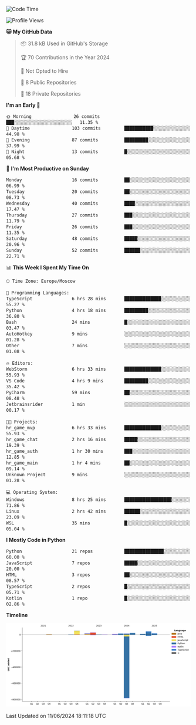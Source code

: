 <!--START_SECTION:waka-->
![Code Time](http://img.shields.io/badge/Code%20Time-364%20hrs%2027%20mins-blue)

![Profile Views](http://img.shields.io/badge/Profile%20Views-2-blue)

**🐱 My GitHub Data** 

> 📦 31.8 kB Used in GitHub's Storage 
 > 
> 🏆 70 Contributions in the Year 2024
 > 
> 🚫 Not Opted to Hire
 > 
> 📜 8 Public Repositories 
 > 
> 🔑 18 Private Repositories 
 > 
**I'm an Early 🐤** 

```text
🌞 Morning                26 commits          ███░░░░░░░░░░░░░░░░░░░░░░   11.35 % 
🌆 Daytime                103 commits         ███████████░░░░░░░░░░░░░░   44.98 % 
🌃 Evening                87 commits          █████████░░░░░░░░░░░░░░░░   37.99 % 
🌙 Night                  13 commits          █░░░░░░░░░░░░░░░░░░░░░░░░   05.68 % 
```
📅 **I'm Most Productive on Sunday** 

```text
Monday                   16 commits          ██░░░░░░░░░░░░░░░░░░░░░░░   06.99 % 
Tuesday                  20 commits          ██░░░░░░░░░░░░░░░░░░░░░░░   08.73 % 
Wednesday                40 commits          ████░░░░░░░░░░░░░░░░░░░░░   17.47 % 
Thursday                 27 commits          ███░░░░░░░░░░░░░░░░░░░░░░   11.79 % 
Friday                   26 commits          ███░░░░░░░░░░░░░░░░░░░░░░   11.35 % 
Saturday                 48 commits          █████░░░░░░░░░░░░░░░░░░░░   20.96 % 
Sunday                   52 commits          ██████░░░░░░░░░░░░░░░░░░░   22.71 % 
```


📊 **This Week I Spent My Time On** 

```text
🕑︎ Time Zone: Europe/Moscow

💬 Programming Languages: 
TypeScript               6 hrs 28 mins       ██████████████░░░░░░░░░░░   55.27 % 
Python                   4 hrs 18 mins       █████████░░░░░░░░░░░░░░░░   36.80 % 
Bash                     24 mins             █░░░░░░░░░░░░░░░░░░░░░░░░   03.47 % 
AutoHotkey               9 mins              ░░░░░░░░░░░░░░░░░░░░░░░░░   01.28 % 
Other                    7 mins              ░░░░░░░░░░░░░░░░░░░░░░░░░   01.08 % 

🔥 Editors: 
WebStorm                 6 hrs 33 mins       ██████████████░░░░░░░░░░░   55.93 % 
VS Code                  4 hrs 9 mins        █████████░░░░░░░░░░░░░░░░   35.42 % 
PyCharm                  59 mins             ██░░░░░░░░░░░░░░░░░░░░░░░   08.48 % 
Jetbrainsrider           1 min               ░░░░░░░░░░░░░░░░░░░░░░░░░   00.17 % 

🐱‍💻 Projects: 
hr_game_mvp              6 hrs 33 mins       ██████████████░░░░░░░░░░░   55.93 % 
hr_game_chat             2 hrs 16 mins       █████░░░░░░░░░░░░░░░░░░░░   19.39 % 
hr_game_auth             1 hr 30 mins        ███░░░░░░░░░░░░░░░░░░░░░░   12.85 % 
hr_game_main             1 hr 4 mins         ██░░░░░░░░░░░░░░░░░░░░░░░   09.14 % 
Unknown Project          9 mins              ░░░░░░░░░░░░░░░░░░░░░░░░░   01.28 % 

💻 Operating System: 
Windows                  8 hrs 25 mins       ██████████████████░░░░░░░   71.86 % 
Linux                    2 hrs 42 mins       ██████░░░░░░░░░░░░░░░░░░░   23.09 % 
WSL                      35 mins             █░░░░░░░░░░░░░░░░░░░░░░░░   05.04 % 
```

**I Mostly Code in Python** 

```text
Python                   21 repos            ███████████████░░░░░░░░░░   60.00 % 
JavaScript               7 repos             █████░░░░░░░░░░░░░░░░░░░░   20.00 % 
HTML                     3 repos             ██░░░░░░░░░░░░░░░░░░░░░░░   08.57 % 
TypeScript               2 repos             █░░░░░░░░░░░░░░░░░░░░░░░░   05.71 % 
Kotlin                   1 repo              █░░░░░░░░░░░░░░░░░░░░░░░░   02.86 % 
```



**Timeline**

![Lines of Code chart](https://raw.githubusercontent.com/adlemx/adlemx/main/assets/bar_graph.png)


 Last Updated on 11/06/2024 18:11:18 UTC
<!--END_SECTION:waka-->
